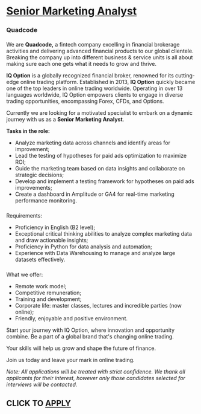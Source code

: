# [Senior Marketing Analyst](https://www.remotewlb.com/apply/senior-marketing-analyst-48019)  
### Quadcode  
####  

We are **Quadcode,** a fintech company excelling in financial brokerage activities and delivering advanced financial products to our global clientele. Breaking the company up into different business & service units is all about making sure each one gets what it needs to grow and thrive.

 **IQ Option** is a globally recognized financial broker, renowned for its cutting-edge online trading platform. Established in 2013, **IQ Option** quickly became one of the top leaders in online trading worldwide. Operating in over 13 languages worldwide, IQ Option empowers clients to engage in diverse trading opportunities, encompassing Forex, CFDs, and Options.

Currently we are looking for a motivated specialist to embark on a dynamic journey with us as a **Senior Marketing Analyst**.  
  
 **Tasks in the role:**

  * Analyze marketing data across channels and identify areas for improvement;
  * Lead the testing of hypotheses for paid ads optimization to maximize ROI;
  * Guide the marketing team based on data insights and collaborate on strategic decisions;
  * Develop and implement a testing framework for hypotheses on paid ads improvements;
  * Create a dashboard in Amplitude or GA4 for real-time marketing performance monitoring.  

###  
Requirements:

  * Proficiency in English (B2 level);
  * Exceptional critical thinking abilities to analyze complex marketing data and draw actionable insights;
  * Proficiency in Python for data analysis and automation;
  * Experience with Data Warehousing to manage and analyze large datasets effectively.  

###  
What we offer:

  * Remote work model;
  * Competitive remuneration;
  * Training and development;
  * Corporate life: master classes, lectures and incredible parties (now online);
  * Friendly, enjoyable and positive environment.

Start your journey with IQ Option, where innovation and opportunity combine. Be a part of a global brand that's changing online trading.

Your skills will help us grow and shape the future of finance.

Join us today and leave your mark in online trading.

 _Note: All applications will be treated with strict confidence. We thank all applicants for their interest, however only those candidates selected for interviews will be contacted._

  
## CLICK TO [APPLY](https://www.remotewlb.com/apply/senior-marketing-analyst-48019)

